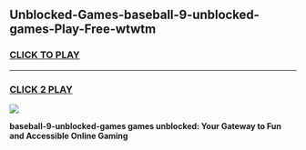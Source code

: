 
## Unblocked-Games-baseball-9-unblocked-games-Play-Free-wtwtm
<h3>
<a href="https://premium76.site?title=baseball-9-unblocked-games&ref=15A">CLICK TO PLAY</a></h3>
<hr>

<h3>
<a href="https://premium76.site?title=baseball-9-unblocked-games&ref=15A">CLICK 2 PLAY</a>
  
</h3>

<a href="https://premium76.site?title=baseball-9-unblocked-games&ref=15A"><img src="https://clearcache.store/games.png"></a>


**baseball-9-unblocked-games games unblocked: Your Gateway to Fun and Accessible Online Gaming**
